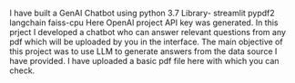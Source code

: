 I have built a GenAI Chatbot using python 3.7
Library- streamlit pypdf2 langchain faiss-cpu
Here OpenAI project API key was generated.
In this prject I developed a chatbot who can answer relevant questions from any pdf which will be uploaded by you in the interface. 
The main objective of this project was to use LLM to generate answers from the data source I have provided. 
I have uploaded a basic pdf file here with which you can check.
